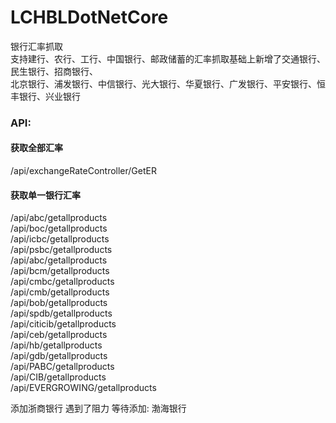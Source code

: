 # LCHBLDotNetCore
银行汇率抓取<br />
支持建行、农行、工行、中国银行、邮政储蓄的汇率抓取基础上新增了交通银行、民生银行、招商银行、<br />
北京银行、浦发银行、中信银行、光大银行、华夏银行、广发银行、平安银行、恒丰银行、兴业银行 <br />
<h3>API:</h3>
<h4>获取全部汇率</h4>
/api/exchangeRateController/GetER
<h4>获取单一银行汇率</h4>
/api/abc/getallproducts<br />
/api/boc/getallproducts<br />
/api/icbc/getallproducts<br />
/api/psbc/getallproducts<br />
/api/abc/getallproducts<br />
/api/bcm/getallproducts<br />
/api/cmbc/getallproducts<br />
/api/cmb/getallproducts<br />
/api/bob/getallproducts<br />
/api/spdb/getallproducts<br />
/api/citicib/getallproducts<br />
/api/ceb/getallproducts<br />
/api/hb/getallproducts<br />
/api/gdb/getallproducts<br />
/api/PABC/getallproducts<br />
/api/CIB/getallproducts<br />
/api/EVERGROWING/getallproducts<br />

添加浙商银行 遇到了阻力
等待添加:   渤海银行